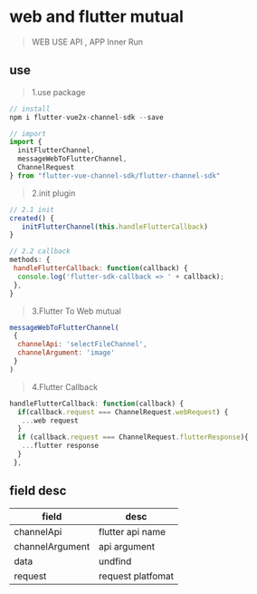 # web and flutter mutual

> WEB USE API , APP Inner Run

## use

> 1.use package

```javascript
// install
npm i flutter-vue2x-channel-sdk --save

// import
import { 
  initFlutterChannel,
  messageWebToFlutterChannel,
  ChannelRequest  
} from "flutter-vue-channel-sdk/flutter-channel-sdk"
```

> 2.init plugin

```javascript  
// 2.1 init
created() { 
   initFlutterChannel(this.handleFlutterCallback)
}  

// 2.2 callback
methods: {    
 handleFlutterCallback: function(callback) {
  console.log('flutter-sdk-callback => ' + callback);
 },
}
```

> 3.Flutter To Web mutual

```javascript  
messageWebToFlutterChannel(
 {
  channelApi: 'selectFileChannel',
  channelArgument: 'image'
 }
)
```

> 4.Flutter Callback

```javascript
handleFlutterCallback: function(callback) { 
  if(callback.request === ChannelRequest.webRequest) { 
   ...web request
  }
  if (callback.request === ChannelRequest.flutterResponse){
   ...flutter response
  }
 },
```

## field desc
| field | desc |
| ---- | ---- |
| channelApi | flutter api name |
| channelArgument| api argument |
| data| undfind |
| request | request platfomat |

